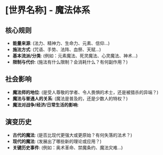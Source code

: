 # [世界名称] - 魔法体系

## 核心规则
- **能量来源**: (法力、精神力、生命力、元素、信仰...)
- **施法方式**: (咒语、手势、法阵、血祭、天赋...)
- **基本流派/分类**: (例如：元素魔法、死灵魔法、心灵魔法、神术...)
- **限制与代价**: (施法有什么限制？会消耗什么？有何副作用？)

## 社会影响
- **魔法师的地位**: (是受人尊敬的学者、令人畏惧的术士，还是被猎杀的异端？)
- **魔法与普通人的关系**: (魔法是普及的，还是少数人的特权？)
- **魔法对战争/经济/日常生活的影响**: 

## 演变历史
- **古代的魔法**: (是否比现代更强大或更原始？有何失落的法术？)
- **现代的魔法**: (发展出了哪些新的理论或应用？)
- **关键历史事件**: (例如：奥术革命、禁魔条约、魔法灾难...)